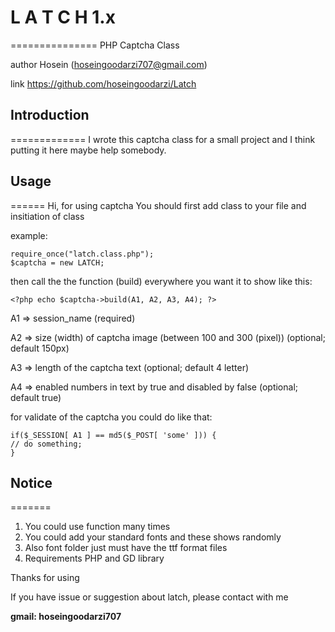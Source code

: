 # L A T C H  1.x 
===============
PHP Captcha Class

author  Hosein (hoseingoodarzi707@gmail.com)

link    https://github.com/hoseingoodarzi/Latch

## Introduction
=============
I wrote this captcha class for a small project and I think putting it here maybe help somebody.

## Usage
======
Hi, for using captcha You should first add class to your file and insitiation of class

example:
```
require_once("latch.class.php");
$captcha = new LATCH;
```
then call the the function (build) everywhere you want it to show
like this:
```
<?php echo $captcha->build(A1, A2, A3, A4); ?>
```
A1 => session_name (required)

A2 => size (width) of captcha image (between 100 and 300 (pixel)) (optional; default 150px)

A3 => length of the captcha text (optional; default 4 letter)

A4 => enabled numbers in text by true and disabled by false (optional; default true)

for validate of the captcha you could do like that:
```
if($_SESSION[ A1 ] == md5($_POST[ 'some' ])) {
// do something;
}
```
## Notice
=======
1. You could use function many times
2. You could add your standard fonts and these shows randomly
3. Also font folder just must have the ttf format files
4. Requirements PHP and GD library


Thanks for using

If you have issue or suggestion about latch, please contact with me

**gmail: hoseingoodarzi707**

